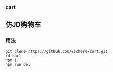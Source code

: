 ﻿### cart
## 仿JD购物车
### 用法
```
git clone https://github.com/Eschere/cart.git
cd cart
npm i
npm run dev
```
